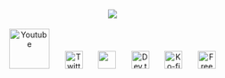 <h1 align="center">
  <a href="https://git.io/typing-svg">
    <img src="https://readme-typing-svg.herokuapp.com?duration=2500&color=98c1d9&background=FFD7D000&center=true&vCenter=true&multiline=true&height=100&lines=Hi%2C+Fellows!+👋;Azmi+Fitra+here...;Welcome+to+my+Github+Profile!">
  </a>
</h1>

<!-- Social icons section -->
<p align="center">
  <a href="https://www.youtube.com/c/DevProTips"><img width="72px" alt="Youtube" title="Youtube" src="https://img.shields.io/badge/Twitter-Profile-informational?style=flat&logo=twitter&logoColor=white&color=1CA2F1"/></a>
  &#8287;&#8287;&#8287;&#8287;&#8287;
  <a href="https://twitter.com/DenverCoder1"><img width="32px" alt="Twitter" title="Twitter" src="https://i.imgur.com/OXZM1L6.png"/></a>
  &#8287;&#8287;&#8287;&#8287;&#8287;
  <a href="https://discord.gg/fPrdqh3Zfu" alt="Dev Pro Tips Discussion & Support Server"><img width="32px" src="https://i.imgur.com/OViZO8J.png"/></a>
  &#8287;&#8287;&#8287;&#8287;&#8287;
  <a href="https://dev.to/denvercoder1"><img width="32px" alt="Dev.to" title="DenverCoder1 Dev.to" src="https://i.imgur.com/mVm29vK.png"></a>
  &#8287;&#8287;&#8287;&#8287;&#8287;
  <a href="https://ko-fi.com/jlawrence"><img width="32px" alt="Ko-fi" title="Buy me a coffee" src="https://i.imgur.com/PpLeD3K.png"/></a>
  &#8287;&#8287;&#8287;&#8287;&#8287;
  <a href="http://eyl327.mywebcommunity.org/promos/"><img width="32px" alt="Free Stuff" title="Free gifts for you" src="https://i.imgur.com/0uVwkoZ.png"/></a>
</p>
